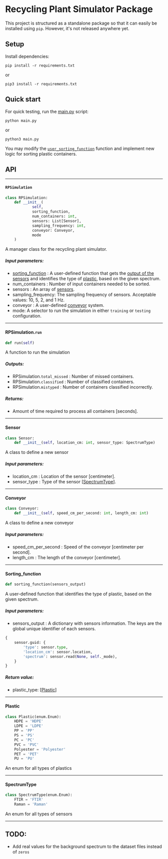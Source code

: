 # Recycling Plant Simulator Package

This project is structured as a standalone package so that it can easily be installed using `pip`. However, it's not released anywhere yet.

## Setup

Install dependencies:

```console
pip install -r requirements.txt
```

or

```console
pip3 install -r requirements.txt
```

## Quick start

For quick testing, run the [main.py](main.py) script:

```console
python main.py
```

or

```console
python3 main.py
```

You may modify the [`user_sorting_function`](src/main.py) function and implement new logic for sorting plastic containers.

## API

---

#### `RPSimulation`

```python
class RPSimulation:
    def __init__(
            self,
            sorting_function,
            num_containers: int,
            sensors: List[Sensor],
            sampling_frequency: int,
            conveyor: Conveyor,
            mode
    )
```

A manager class for the recycling plant simulator.

##### Input parameters:

- [sorting_function](#sorting_function) : A user-defined function that gets the [output of the sensors](#) and identifies the type of [plastic](#plastic), based on the given spectrum.
- num_containers : Number of input containers needed to be sorted.
- sensors : An array of [sensors](#sensor).
- sampling_frequency: The sampling frequency of sensors. Acceptable values: 10, 5, 2, and 1 Hz.
- conveyor : A user-defined [conveyor](#conveyor) system.
- mode: A selector to run the simulation in either `training` or `testing` configuration.
---

#### RPSimulation.`run`

```python
def run(self)
```

A function to run the simulation

##### Outputs:
- RPSimulation.`total_missed` : Number of missed containers.
- RPSimulation.`classified` : Number of classified containers.
- RPSimulation.`mistyped` : Number of containers classified incorrectly.

##### Returns:
- Amount of time required to process all containers [seconds].

---

#### Sensor

```python
class Sensor:
    def __init__(self, location_cm: int, sensor_type: SpectrumType)
```

A class to define a new sensor

##### Input parameters:

- location_cm : Location of the sensor [centimeter].
- sensor_type : Type of the sensor [[SpectrumType](#spectrumtype)].

---

#### Conveyor

```python
class Conveyor:
    def __init__(self, speed_cm_per_second: int, length_cm: int)
```

A class to define a new conveyor

##### Input parameters:

- speed_cm_per_second : Speed of the conveyor [centimeter per second].
- length_cm : The length of the conveyor [centimeter].

---

#### Sorting_function

```python
def sorting_function(sensors_output)
```

A user-defined function that identifies the type of plastic, based on the given spectrum.

##### Input parameters:

- sensors_output : A dictionary with sensors information. The keys are the global unique identifier of each sensors.

```python
{
    sensor.guid: {
        'type': sensor.type,
        'location_cm': sensor.location,
        'spectrum': sensor.read(None, self._mode),
    }
}
```

##### Return value:

- plastic_type: [[Plastic](#plastic)]

---

#### Plastic

```python
class Plastic(enum.Enum):
    HDPE = 'HDPE'
    LDPE = 'LDPE'
    PP = 'PP'
    PS = 'PS'
    PC = 'PC'
    PVC = 'PVC'
    Polyester = 'Polyester'
    PET = 'PET'
    PU = 'PU'
```

An enum for all types of plastics

---

#### SpectrumType

```python
class SpectrumType(enum.Enum):
    FTIR = 'FTIR'
    Raman = 'Raman'
```

An enum for all types of sensors

---


## TODO:

- Add real values for the background spectrum to the dataset files instead of `zeros`